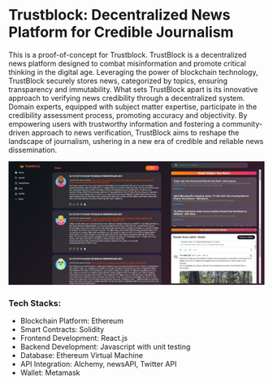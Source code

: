 # Trustblock: Decentralized News Platform for Credible Journalism

This is a proof-of-concept for Trustblock.
TrustBlock is a decentralized news platform designed to combat misinformation and promote critical thinking in the digital age. Leveraging the power of blockchain technology, TrustBlock securely stores news, categorized by topics, ensuring transparency and immutability. What sets TrustBlock apart is its innovative approach to verifying news credibility through a decentralized system. Domain experts, equipped with subject matter expertise, participate in the credibility assessment process, promoting accuracy and objectivity. By empowering users with trustworthy information and fostering a community-driven approach to news verification, TrustBlock aims to reshape the landscape of journalism, ushering in a new era of credible and reliable news dissemination. 

![Home Page](images/TrustBlock-Blockchain-Presentation.png)

### Tech Stacks:
- Blockchain Platform: Ethereum
- Smart Contracts: Solidity
- Frontend Development: React.js
- Backend Development: Javascript with unit testing
- Database: Ethereum Virtual Machine
- API Integration: Alchemy, newsAPI, Twitter API
- Wallet: Metamask
